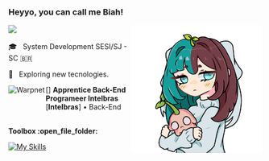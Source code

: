 ### Heyyo, you can call me Biah!

<img src="https://github.com/devbiah/devbiah/blob/main/aboutme2.png" min-width="100px" max-width="100px" width="260px" align="right" alt="Computador iuriCode">

<img src="https://img.shields.io/static/v1?label=mygit&message=devbiah&color=f8efd4&style=for-the-badge&logo=GitHub">

<p align="left">
🎓 &nbsp; System Development SESI/SJ - SC  &#x1f1e7;&#x1f1f7;

<p>
  
<p align="left">
🌱 &nbsp; Exploring new tecnologies. </strong>
<p>

[<img align="left" height="74px" width="74px" alt="Warpnet" src="https://play-lh.googleusercontent.com/rvNJRhfeZWuy9Vsp4nWxTHPQ-mh1Pglcny_BIBCXCfIplrvr9gFK0yJUJ61mJFqNQw">]
**Apprentice Back-End Programeer Intelbras** \
[**Intelbras**] • Back-End 

<br/>
 <strong>Toolbox :open_file_folder: </strong>
 <p/>

[![My Skills](https://skillicons.dev/icons?i=js,html,css,docker,sqlite,postgres,react,nodejs,figma,vite,npm,nestjs,linux,github)](https://skillicons.dev)
